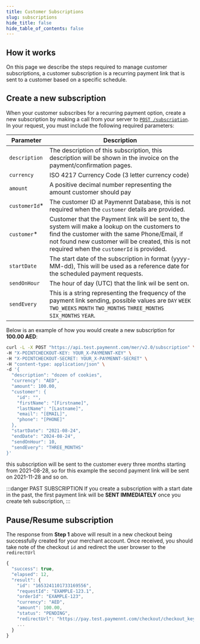 ```yaml
---
title: Customer Subscriptions
slug: subscriptions
hide_title: false
hide_table_of_contents: false
---
```


## How it works

On this page we describe the steps required to manage customer subscriptions, a customer subscription is a recurring payment link that is sent to a customer based on a specific schedule.

## Create a new subscription

When your customer subscribes for a recurring payment option, create a new subscription by making a call from your server to <a href="/api/#operation/create-subscription" target="_blank">`POST /subscription`</a>. In your request, you must include the following required parameters:

**Parameter**|**Description**
--|--
`description` | The description of this subscription, this description will be shown in the invoice on the payment/confirmation pages.
`currency`  | ISO 4217 Currency Code (3 letter currency code)
`amount`    | A positive decimal number representing the amount customer should pay
`customerId`* | The customer ID at Paymennt Database, this is not required when the `customer` details are provided.
`customer`* | Customer that the Payment link will be sent to, the system will make a lookup on the customers to find the customer with the same Phone/Email, if not found new customer will be created, this is not required when the `customerId` is provided.
`startDate` | The start date of the subscription in format (yyyy-MM-dd), This will be used as a reference date for the scheduled payment requests.
`sendOnHour` | The hour of day (UTC) that the link wil be sent on.
`sendEvery` | This is a string representing the frequency of the payment link sending, possible values are `DAY` `WEEK` `TWO_WEEKS` `MONTH` `TWO_MONTHS` `THREE_MONTHS` `SIX_MONTHS` `YEAR`.

Below is an example of how you would create a new subscription for **100.00 AED**:

```bash title="curl"
curl -L -X POST "https://api.test.paymennt.com/mer/v2.0/subscription" \
-H "X-POINTCHECKOUT-KEY: YOUR_X-PAYMENNT-KEY" \
-H "X-POINTCHECKOUT-SECRET: YOUR_X-PAYMENNT-SECRET" \
-H "content-type: application/json" \
-d '{
  "description": "dozen of cookies",
  "currency": "AED",
  "amount": 100.00,
  "customer": {
    "id": "",
    "firstName": "[Firstname]",
    "lastName": "[Lastname]",
    "email": "[EMAIL]",
    "phone": "[PHONE]"
  },
  "startDate": "2021-08-24",
  "endDate": "2024-08-24",
  "sendOnHour": 10,
  "sendEvery": "THREE_MONTHS"
}'
```

this subscription will be sent to the customer every three months starting from 2021-08-28, so for this example the second payment link will be sent on 2021-11-28 and so on. 

:::danger PAST SUBSCRIPTION
If you create a subscription with a start date in the past, the first payment link will be **SENT IMMEDIATELY** once you create teh subscription,
:::

## Pause/Resume subscription

The response from **Step 1** above will result in a new checkout being successfully created for your merchant account. Once received, you should take note of the checkout `id` and redirect the user browser to the `redirectUrl`

```jsx title="200 Response"
{
  "success": true,
  "elapsed": 12,
  "result": {
    "id": "1653241101733169556",
    "requestId": "EXAMPLE-123.1",
    "orderId": "EXAMPLE-123",
    "currency": "AED",
    "amount": 100.00,
    "status": "PENDING",
    "redirectUrl": "https://pay.test.paymennt.com/checkout/checkout_key",
    ...
  }
}
```
